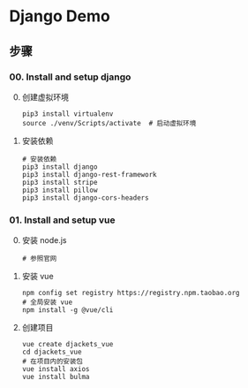 # Django Demo

## 步骤

### 00. Install and setup django

00. 创建虚拟环境

    ```shell
    pip3 install virtualenv
    source ./venv/Scripts/activate  # 启动虚拟环境
    ```

01. 安装依赖

    ```shell
    # 安装依赖
    pip3 install django
    pip3 install django-rest-framework
    pip3 install stripe
    pip3 install pillow
    pip3 install django-cors-headers
    ```

### 01. Install and setup vue

00. 安装 node.js

    ```shell
    # 参照官网
    ```

01. 安装 vue

    ```shell
    npm config set registry https://registry.npm.taobao.org
    # 全局安装 vue
    npm install -g @vue/cli
    ```

02. 创建项目

    ```shell
    vue create djackets_vue
    cd djackets_vue
    # 在项目内的安装包
    vue install axios
    vue install bulma
    ```
